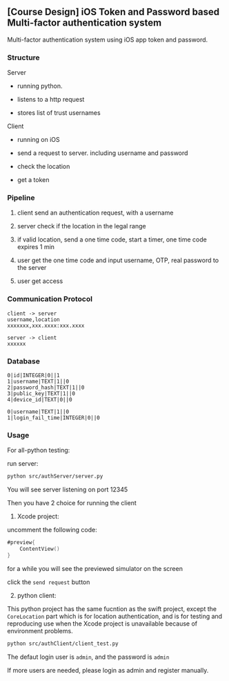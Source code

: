 ## [Course Design] iOS Token and Password based Multi-factor authentication system 

Multi-factor authentication system using iOS app token and password.

### Structure

Server

- running python.

- listens to a http request

- stores list of trust usernames

Client

- running on iOS

- send a request to server. including  username and password

- check the location

- get a token

### Pipeline

1. client send an authentication request, with a username

2. server check if the location in the legal range

3. if valid location, send a one time code, start a timer, one time code expires 1 min

4. user get the one time code and input username, OTP, real password to the server

5. user get access

### Communication Protocol


```
client -> server
username,location
xxxxxxx,xxx.xxxx:xxx.xxxx

server -> client
xxxxxx

```

### Database

```
0|id|INTEGER|0||1
1|username|TEXT|1||0
2|password_hash|TEXT|1||0
3|public_key|TEXT|1||0
4|device_id|TEXT|0||0

0|username|TEXT|1||0
1|login_fail_time|INTEGER|0||0
```

### Usage

For all-python testing:

run server:

```bash
python src/authServer/server.py
```

You will see server listening on port 12345

Then you have 2 choice for running the client

1. Xcode project:

uncomment the following code:

```swift
#preview{
    ContentView()
}
```

for a while you will see the previewed simulator on the screen

click the `send request` button

2. python client:

This python project has the same fucntion as the swift project, except the `CoreLocation` part which is for location authentication, and is for testing and reproducing use when the Xcode project is unavailable because of environment problems.

```bash
python src/authClient/client_test.py
```

The defaut login user is `admin`, and the password is `admin`

If more users are needed, please login as admin and register manually.
